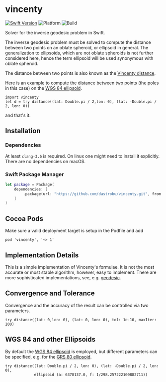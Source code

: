 # vincenty

[![Swift Version](https://img.shields.io/badge/swift-5.5-blue.svg)](https://swift.org) 
![Platform](https://img.shields.io/badge/platform-macOS|linux--64-lightgray.svg)
![Build](https://github.com/dastrobu/vincenty/actions/workflows/ci.yaml/badge.svg)

Solver for the inverse geodesic problem in Swift.

The inverse geodesic problem must be solved to compute the distance between two points on an oblate spheroid, or 
ellipsoid in general. The generalization to ellipsoids, which are not oblate spheroids is not further considered here, 
hence the term ellipsoid will be used synonymous with oblate spheroid.

The distance between two points is also known as the 
[Vincenty distance](https://en.wikipedia.org/wiki/Vincenty's_formulae).

Here is an example to compute the distance between two points (the poles in this case) on the 
[WGS 84 ellipsoid](https://en.wikipedia.org/wiki/World_Geodetic_System).

    import vincenty
    let d = try distance((lat: Double.pi / 2,lon: 0), (lat: -Double.pi / 2, lon: 0))
    
and that's it. 

## Installation

### Dependencies

At least `clang-3.6` is required. On linux one might need to install it explicitly.
There are no dependencies on macOS.
    
### Swift Package Manager

```swift
let package = Package(
    dependencies: [
        .package(url: "https://github.com/dastrobu/vincenty.git", from: "1.0.3"),
    ]
)
```

## Cocoa Pods

Make sure a valid deployment target is setup in the Podfile and add

    pod 'vincenty', '~> 1'

## Implementation Details

This is a simple implementation of Vincenty's formulae. It is not the most accurate or most 
stable algorithm, however, easy to implement. 
There are more sophisticated implementations, see, e.g. 
[geodesic](https://github.com/dastrobu/geodesic).

## Convergence and Tolerance

Convergence and the accuracy of the result can be controlled via two parameters.  

    try distance((lat: 0,lon: 0), (lat: 0, lon: 0), tol: 1e-10, maxIter: 200)

## WGS 84 and other Ellipsoids

By default the 
[WGS 84 ellipsoid](https://en.wikipedia.org/wiki/World_Geodetic_System)
is employed, but different parameters can be specified, e.g. for the 
[GRS 80 ellipsoid](https://en.wikipedia.org/wiki/GRS_80).

    try distance((lat: Double.pi / 2, lon: 0), (lat: -Double.pi / 2, lon: 0), 
                 ellipsoid (a: 6378137.0, f: 1/298.257222100882711))



